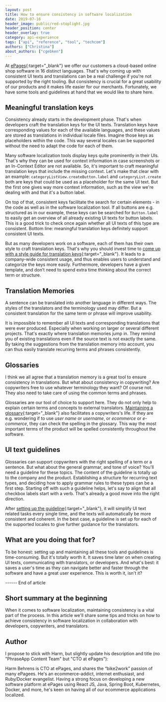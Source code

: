 ```yaml
---
layout: post
title: How to ensure consistency in software localization
date: 2019-07-16
header_image: public/red-stoplight.jpg
header_position: center
header_overlay: true
category: api-experience
tags: ["api", "reference", "tool", "techcom"]
authors: ["Christina"]
about_authors: ["cgebken"]
---
```


At [ePages](https://epages.com/us/){:target="_blank"} we offer our customers a cloud-based online shop software in 16 distinct languages.
That's why coming up with consistent UI texts and translations can be a real challenge if you're not supported by the right tooling.
But consistency is crucial for a great usability of our products and it makes life easier for our merchants.
Fortunately, we have some tools and guidelines at hand that we would like to share here.

## Meaningful translation keys

Consistency already starts in the development phase.
That's when developers craft the translation keys for the UI texts.
Translation keys have corresponding values for each of the available languages, and these values are stored as translations in individual locale files.
Imagine those keys as placeholders within the code.
This way several locales can be supported without the need to adapt the code for each of them.

Many software localization tools display keys quite prominently in their UIs.
That's why they can be used for context information in case screenshots or an In-Context Editor are not available.
So, it's important to craft meaningful translation keys that include the missing context.
Let's make that clear with an example: `categoryListView.createButton.label` and `categoryList.create` both are keys that could be used as a placeholder for the same UI text.
But the first one gives way more context information, such as the view we're dealing with and that it's a button label.

On top of that, consistent keys facilitate the search for certain elements - in the code as well as in the software localization tool.
If all buttons are e.g. structured as in our example, these keys can be searched for `Button.label` to easily get an overview of all already existing UI texts for button labels.
This is a good trick to check once again whether all UI texts of this type are consistent.
Bottom line: meaningful translation keys definitely support consistent UI texts.

But as many developers work on a software, each of them has their own style to craft translation keys.
That's why you should invest time to [come up with a style guide for translation keys](https://developer.epages.com/blog/language-and-localization/why-you-should-invest-time-on-translation-keys/){:target="_blank"}.
It leads to a company-wide consistent usage, and thus enables users to understand and categorize the keys more easily.
Furthermore, developers have a given template, and don’t need to spend extra time thinking about the correct term or structure.

## Translation Memories

A sentence can be translated into another language in different ways.
The styles of the translators and the terminology used may differ.
But a consistent translation for the same term or phrase will improve usability.

It is impossible to remember all UI texts and corresponding translations that were ever produced.
Especially when working on larger or several different projects.
That's exactly where translation memories jump in.
They remind you of existing translations even if the source text is not exactly the same.
By taking the suggestions from the translation memory into account, you can thus easily translate recurring terms and phrases consistently.

## Glossaries

I think we all agree that a translation memory is a great tool to ensure consistency in translations.
But what about consistency in copywriting?
Are copywriters free to use whatever terminology they want?
Of course not.
They also need to take care of using the common terms and phrases.

Glossaries are our tool of choice to support here.
They do not only help to explain certain terms and concepts to external translators.
[Maintaining a glossary](https://developer.epages.com/blog/language-and-localization/five-compelling-reasons-why-you-should-care-about-terminology/){:target="_blank"} also facilitates a copywriters's life.
If they are e.g. wondering if to use *user name* or *username*, or *ecommerce* or *e-commerce*, they can check the spelling in the glossary.
This way the most important terms of the product will be spelled consistently throughout the software.

## UI text guidelines

Glossaries can support copywriters with the right spelling of a term or a sentence.
But what about the general grammar, and tone of voice?
You'll need a guideline for these topics.
The content of the guideline is totally up to the company and the product.
Establishing a structure for recurring text types, and deciding how to apply grammar rules to these types can be a first step.
Starting off with such a guideline helps, let's say to align that all checkbox labels start with a verb.
That's already a good move into the right direction.

After [setting up the guideline](https://developer.epages.com/blog/language-and-localization/how-to-create-awesome-ui-texts/){:target="_blank"}, it will simplify UI text related tasks every single time, and the texts will automatically be more consistent and coherent.
In the best case, a guideline is set up for each of the supported locales to give further guidance for the translators. 

## What are you doing that for?

To be honest: setting up and maintaining all these tools and guidelines is time-consuming.
But it's totally worth it.
It saves time later on when creating UI texts, communicating with translators, or developers.
And what's best: it saves a user's time as they can navigate better and faster through the software and have a great user experience.
This is worth it, isn't it?


------ End of article

## Short summary at the beginning

When it comes to software localization, maintaining consistency is a vital part of the process. In this article we'll share some tips and tricks on how to achieve consistency in software localization in collaboration with developers, copywriters, and translators.

## Author

I propose to stick with Harm, but slightly update his description and title (no "PhraseApp Content Team" but "CTO at ePages"): 

Harm Behrens is CTO at ePages, and shares the “bike2work” passion of many ePagees.
He's an ecommerce-addict, internet enthusiast, and Ruby/Docker evangelist.
Having a strong focus on developing a new software platform at ePages using React JS, Java, Spring Boot, Kubernetes, Docker, and more, he's keen on having all of our ecommerce applications localized.